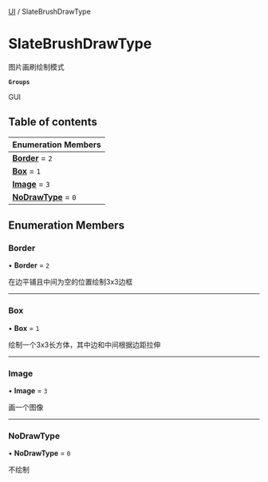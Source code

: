 [UI](../modules/UI.UI.md) / SlateBrushDrawType

# SlateBrushDrawType <Badge type="tip" text="Enumeration" /> <Score text="SlateBrushDrawType" />

图片画刷绘制模式

**`Groups`**

GUI

## Table of contents

| Enumeration Members |
| :-----|
| **[Border](UI.SlateBrushDrawType.md#border)** = ``2`` <br> |
| **[Box](UI.SlateBrushDrawType.md#box)** = ``1`` <br> |
| **[Image](UI.SlateBrushDrawType.md#image)** = ``3`` <br> |
| **[NoDrawType](UI.SlateBrushDrawType.md#nodrawtype)** = ``0`` <br> |

## Enumeration Members

### Border <Score text="Border" /> 

• **Border** = ``2``

在边平铺且中间为空的位置绘制3x3边框

___

### Box <Score text="Box" /> 

• **Box** = ``1``

绘制一个3x3长方体，其中边和中间根据边距拉伸

___

### Image <Score text="Image" /> 

• **Image** = ``3``

画一个图像

___

### NoDrawType <Score text="NoDrawType" /> 

• **NoDrawType** = ``0``

不绘制

